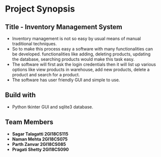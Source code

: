 # Project Synopsis

## Title - Inventory Management System
+ Inventory management is not so easy by usual means of manual traditional techniques. 
+ So to make this process easy a software with many functionalities can be developed. functionalities like adding, deleting products, updating the database, 
searching products would make this task easy.
+ The software will first ask the login credentials then it will list up various options like view products in warehouse, add new products, delete a product and search for a product.
+ The software has user friendly GUI and simple to use.
## Build with
* Python tkinter GUI and sqlite3 database.

## Team Members
* **Sagar Talagatti 2GI18CS115** 
* **Naman Mehta 2GI18CS075** 
* **Parth Zanvar 2GI18CS085** 
* **Pragati Shetty 2GI18CS090**
